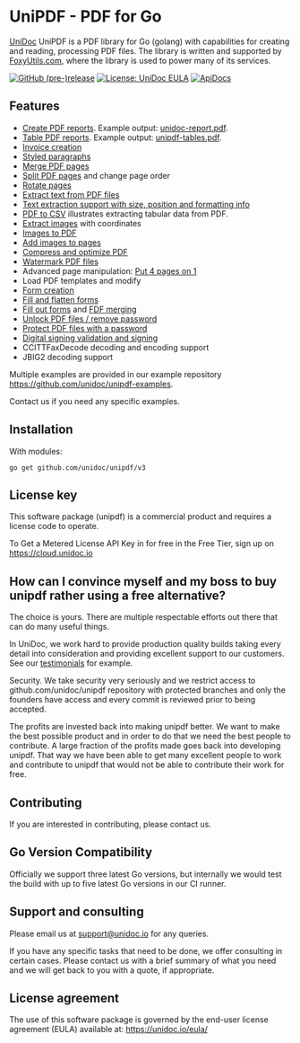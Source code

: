 # UniPDF - PDF for Go

[UniDoc](http://unidoc.io) UniPDF is a PDF library for Go (golang) with capabilities for
creating and reading, processing PDF files. The library is written and supported by 
[FoxyUtils.com](https://foxyutils.com), where the library is used to power many of its services. 

[![GitHub (pre-)release](https://img.shields.io/github/release/unidoc/unipdf/all.svg)](https://github.com/unidoc/unipdf/releases)
[![License: UniDoc EULA](https://img.shields.io/badge/license-UniDoc%20EULA-blue)](https://unidoc.io/eula/)
[![ApiDocs](https://img.shields.io/badge/godoc-reference-blue.svg)](https://apidocs.unidoc.io/unipdf/latest/)

## Features

- [Create PDF reports](https://github.com/unidoc/unipdf-examples/blob/master/report/pdf_report.go). Example output: [unidoc-report.pdf](https://github.com/unidoc/unipdf-examples/blob/master/report/unidoc-report.pdf).
- [Table PDF reports](https://github.com/unidoc/unipdf-examples/blob/master/report/pdf_tables.go). Example output: [unipdf-tables.pdf](https://github.com/unidoc/unipdf-examples/blob/master/report/unipdf-tables.pdf).
- [Invoice creation](https://unidoc.io/news/simple-invoices)
- [Styled paragraphs](https://github.com/unidoc/unipdf-examples/blob/master/text/pdf_formatted_text.go)
- [Merge PDF pages](https://github.com/unidoc/unipdf-examples/blob/master/pages/pdf_merge.go)
- [Split PDF pages](https://github.com/unidoc/unipdf-examples/blob/master/pages/pdf_split.go) and change page order
- [Rotate pages](https://github.com/unidoc/unipdf-examples/blob/master/pages/pdf_rotate.go)
- [Extract text from PDF files](https://github.com/unidoc/unipdf-examples/blob/master/extract/pdf_extract_text.go)
- [Text extraction support with size, position and formatting info](https://github.com/unidoc/unipdf-examples/blob/master/text/pdf_text_locations.go)
- [PDF to CSV](https://github.com/unidoc/unipdf-examples/blob/master/text/pdf_to_csv.go) illustrates extracting tabular data from PDF.
- [Extract images](https://github.com/unidoc/unipdf-examples/blob/master/extract/pdf_extract_images.go) with coordinates
- [Images to PDF](https://github.com/unidoc/unipdf-examples/blob/master/image/pdf_images_to_pdf.go)
- [Add images to pages](https://github.com/unidoc/unipdf-examples/blob/master/image/pdf_add_image_to_page.go)
- [Compress and optimize PDF](https://github.com/unidoc/unipdf-examples/blob/master/compress/pdf_optimize.go)
- [Watermark PDF files](https://github.com/unidoc/unipdf-examples/blob/master/image/pdf_watermark_image.go)
- Advanced page manipulation:  [Put 4 pages on 1](https://github.com/unidoc/unipdf-examples/blob/master/pages/pdf_4up.go)
- Load PDF templates and modify
- [Form creation](https://github.com/unidoc/unipdf-examples/blob/master/forms/pdf_form_add.go)
- [Fill and flatten forms](https://github.com/unidoc/unipdf-examples/blob/master/forms/pdf_form_flatten.go)
- [Fill out forms](https://github.com/unidoc/unipdf-examples/blob/master/forms/pdf_form_fill_json.go) and [FDF merging](https://github.com/unidoc/unipdf-examples/blob/master/forms/pdf_form_fill_fdf_merge.go)
- [Unlock PDF files / remove password](https://github.com/unidoc/unipdf-examples/blob/master/security/pdf_unlock.go)
- [Protect PDF files with a password](https://github.com/unidoc/unipdf-examples/blob/master/security/pdf_protect.go)
- [Digital signing validation and signing](https://github.com/unidoc/unipdf-examples/tree/master/signatures)
- CCITTFaxDecode decoding and encoding support
- JBIG2 decoding support

Multiple examples are provided in our example repository https://github.com/unidoc/unipdf-examples.

Contact us if you need any specific examples.

## Installation
With modules:
~~~
go get github.com/unidoc/unipdf/v3
~~~

## License key
This software package (unipdf) is a commercial product and requires a license code to operate.

To Get a Metered License API Key in for free in the Free Tier, sign up on https://cloud.unidoc.io


## How can I convince myself and my boss to buy unipdf rather using a free alternative?

The choice is yours. There are multiple respectable efforts out there that can do many useful things.

In UniDoc, we work hard to provide production quality builds taking every detail into consideration and providing excellent support to our customers.  See our [testimonials](https://unidoc.io) for example.

Security.  We take security very seriously and we restrict access to github.com/unidoc/unipdf repository with protected branches and only the founders have access and every commit is reviewed prior to being accepted.

The profits are invested back into making unipdf better. We want to make the best possible product and in order to do that we need the best people to contribute. A large fraction of the profits made goes back into developing unipdf.  That way we have been able to get many excellent people to work and contribute to unipdf that would not be able to contribute their work for free.


## Contributing

If you are interested in contributing, please contact us.

## Go Version Compatibility

Officially we support three latest Go versions, but internally we would test the build with up to five latest Go versions in our CI runner.

## Support and consulting

Please email us at support@unidoc.io for any queries.

If you have any specific tasks that need to be done, we offer consulting in certain cases.
Please contact us with a brief summary of what you need and we will get back to you with a quote, if appropriate.

## License agreement

The use of this software package is governed by the end-user license agreement 
(EULA) available at: https://unidoc.io/eula/
